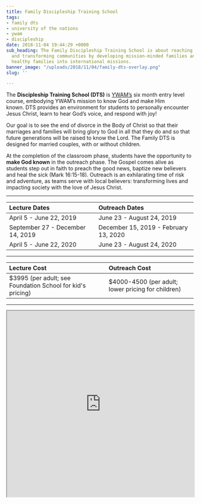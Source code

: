 ```yaml
---
title: Family Discipleship Training School
tags:
- family dts
- university of the nations
- ywam
- discipleship
date: 2018-11-04 19:44:29 +0000
sub_heading: The Family Discipleship Training School is about reaching the nations
  and transforming communities by developing mission-minded families and launching
  healthy families into international missions.
banner_image: "/uploads/2018/11/04/family-dts-overlay.png"
slug: ''

---
```

The __Discipleship Training School (DTS)__ is [YWAM’s](https://www.ywam.org) six month entry level course, embodying YWAM’s mission to know God and make Him known. DTS provides an environment for students to personally encounter Jesus Christ, learn to hear God’s voice, and respond with joy!

Our goal is to see the end of divorce in the Body of Christ so that their marriages and families will bring glory to God in all that they do and so that future generations will be raised to know the Lord. The Family DTS is designed for married couples, with or without children.

At the completion of the classroom phase, students have the opportunity to **make God known** in the outreach phase. The Gospel comes alive as students step out in faith to preach the good news, baptize new believers and heal the sick (Mark 16:15-18). Outreach is an exhilarating time of risk and adventure, as teams serve with local believers: transforming lives and impacting society with the love of Jesus Christ.

<style>
table {
	width:100%;
}
th {
	text-align: left;
}
</style>
----------

|Lecture Dates                       |Outreach Dates|
|------------------------------------|--------------|
|April 5 - June 22, 2019             |June 23 - August 24, 2019|
|September 27 - December 14, 2019    |December 15, 2019 - February 13, 2020|
|April 5 - June 22, 2020             |June 23 - August 24, 2020|

------

|Lecture Cost                        |Outreach Cost|
|------------------------------------|--------------|
|$3995 (per adult; see Foundation School for kid's pricing)             |$4000-4500 (per adult; lower pricing for children)|

-----

<iframe src="https://player.vimeo.com/video/103874380" width="100%" height="500px"></iframe>